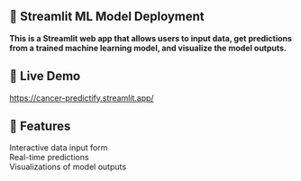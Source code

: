 ## 🚀 Streamlit ML Model Deployment

**This is a Streamlit web app that allows users to input data, get predictions from a trained machine learning model, and visualize the model outputs.**

## 🔗 Live Demo
https://cancer-predictify.streamlit.app/

## 📝 Features
Interactive data input form  
Real-time predictions  
Visualizations of model outputs
